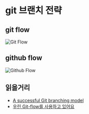 # git 브랜치 전략

## git flow
  <img src="https://wac-cdn.atlassian.com/dam/jcr:8f00f1a4-ef2d-498a-a2c6-8020bb97902f/03%20Release%20branches.svg?cdnVersion=575" alt="Git Flow">

## github flow
  <img src="https://i.ytimg.com/vi_webp/cP0I9w2coGU/maxresdefault.webp" alt="Github Flow">


<!--
## git flow vs github flow
## 두 전략을 같이 사용할 수 있는 방법?
```mermaid
%%{init: {'theme':'base', 'themeVariables': { 'lineColor': 'lightgrey' }}}%%
flowchart TB
  main --- Integration;
	subgraph Integration;
	test
	end;
	subgraph Feature;
	feature/A;
	feature/B;
	end;
	main ----- feature/A;
	main ----- feature/B;
	test-.- Feature
```
```mermaid
%%{init: {'theme':'base', 'themeVariables': { 'lineColor': 'lightgrey' }}}%%
gitGraph
	commit
	branch test
	branch feature/A
	branch feature/B
	checkout feature/A
	commit
	checkout feature/B
	commit
	commit
	checkout feature/A
	commit
	checkout test
	merge feature/A
	checkout feature/B
	commit
	checkout test
	merge feature/B
	checkout main
	merge feature/A
	merge feature/B
```
-->


## 읽을거리  
- [A successful Git branching model](https://nvie.com/posts/a-successful-git-branching-model/)
- [우린 Git-flow를 사용하고 있어요](https://techblog.woowahan.com/2553/)

